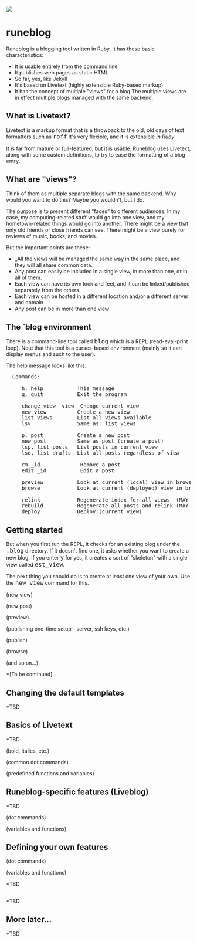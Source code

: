 <div float="left"><image src="raido.png"></div>
<p>

# runeblog
Runeblog is a blogging tool written in Ruby. It has these basic characteristics:
<p>

 * It is usable entirely from the command line
 * It publishes web pages as static HTML
 * So far, yes, like Jekyll
 * It's based on Livetext (highly extensible Ruby-based markup)
 * It has the concept of multiple "views" for a blog
The multiple views are in effect multiple blogs managed with the same backend.
<p>

## What is Livetext?
Livetext is a markup format that is a throwback to the old, old days of text 
formatters such as <font size=+1><tt>roff</tt></font> It's very flexible, and it is extensible <i>in Ruby</i>. 
<p>

It is far from mature or full-featured, but it is usable. Runeblog uses Livetext, 
along with some custom definitions, to try to ease the formatting of a blog entry.
<p>

## What are "views"?
Think of them as multiple separate blogs with the same backend. Why would you
want to do this? Maybe you wouldn't, but I do.
<p>

The purpose is to present different "faces" to different audiences. In my case,
my computing-related stuff would go into one view, and my hometown-related things
would go into another. There might be a view that only old friends or close friends
can see. There might be a view purely for reviews of music, books, and movies. 
<p>

But the important points are these:
 * _All the views will be managed the same way in the same place, and they will all share common data.
 * Any post can easily be included in a single view, in more than one, or in all of them.
 * Each view can have its own look and feel, and it can be linked/published separately from the others.
 * Each view can be hosted in a different location and/or a different server and domain
 * Any post can be in more than one view
## The `blog environment
There is a command-line tool called <font size=+1><tt>blog</tt></font>  which is a REPL (read-eval-print loop). 
Note that this tool is a curses-based environment (mainly so it can display menus
and such to the user).
<p>

The help message looks like this:
<p>

<pre>
  Commands:

     h, help           This message
     q, quit           Exit the program

     change view _view  Change current view
     new view          Create a new view
     list views        List all views available
     lsv               Same as: list views

     p, post           Create a new post
     new post          Same as post (create a post)
     lsp, list posts   List posts in current view
     lsd, list drafts  List all posts regardless of view

     rm _id             Remove a post
     edit _id           Edit a post

     preview           Look at current (local) view in browser
     browse            Look at current (deployed) view in browser

     relink            Regenerate index for all views  (MAY CHANGE)
     rebuild           Regenerate all posts and relink (MAY CHANGE)
     deploy            Deploy (current view)
</pre>
## Getting started
But when you first run the REPL, it checks for an existing blog under the <font size=+1><tt>.blog</tt></font>
directory. If it doesn't find one, it asks whether you want to create a new blog.
If you enter <font size=+1><tt>y</tt></font>  for yes, it creates a sort of "skeleton" with a single view
called <font size=+1><tt>est_view</tt></font>.
<p>

The next thing you should do is to create at least one view of your own. Use the
<font size=+1><tt>new view</tt></font> command for this.  
<p>

(new view)
<p>

(new post)
<p>

(preview)
<p>

(publishing one-time setup - server, ssh keys, etc.)
<p>

(publish)
<p>

(browse)
<p>

(and so on...)
<p>

*[To be continued]
<p>

## Changing the default templates
*TBD
<p>

## Basics of Livetext
*TBD
<p>

(bold, italics, etc.)
<p>

(common dot commands)
<p>

(predefined functions and variables)
<p>

## Runeblog-specific features (Liveblog)
*TBD
<p>

(dot commands)
<p>

(variables and functions)
<p>

## Defining your own features
(dot commands)
<p>

(variables and functions)
<p>

*TBD
<p>

## 
*TBD
<p>

## More later...
*TBD
<p>

